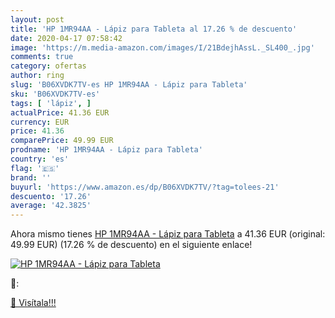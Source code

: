 ```yaml
---
layout: post
title: 'HP 1MR94AA - Lápiz para Tableta al 17.26 % de descuento'
date: 2020-04-17 07:58:42
image: 'https://m.media-amazon.com/images/I/21BdejhAssL._SL400_.jpg'
comments: true
category: ofertas
author: ring
slug: 'B06XVDK7TV-es HP 1MR94AA - Lápiz para Tableta'
sku: 'B06XVDK7TV-es'
tags: [ 'lápiz', ]
actualPrice: 41.36 EUR
currency: EUR
price: 41.36
comparePrice: 49.99 EUR
prodname: 'HP 1MR94AA - Lápiz para Tableta'
country: 'es'
flag: '🇪🇸'
brand: ''
buyurl: 'https://www.amazon.es/dp/B06XVDK7TV/?tag=tolees-21'
descuento: '17.26'
average: '42.3825'
---
```


Ahora mismo tienes [HP 1MR94AA - Lápiz para Tableta](https://www.amazon.es/dp/B06XVDK7TV/?tag=tolees-21) a 41.36 EUR (original: 49.99 EUR) (17.26 %  de descuento) en el siguiente enlace!

[![HP 1MR94AA - Lápiz para Tableta](https://m.media-amazon.com/images/I/21BdejhAssL._SL400_.jpg)](https://www.amazon.es/dp/B06XVDK7TV/?tag=tolees-21)

🔎:


[🛒 Visítala!!!](https://www.amazon.es/dp/B06XVDK7TV/?tag=tolees-21)
